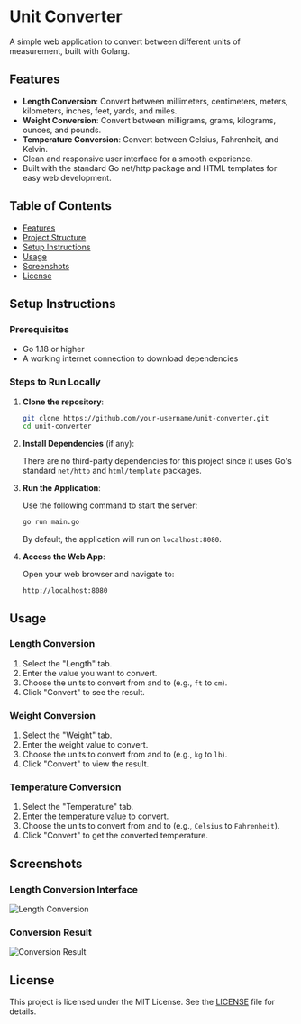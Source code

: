 # Unit Converter

A simple web application to convert between different units of measurement, built with Golang.

## Features

- **Length Conversion**: Convert between millimeters, centimeters, meters, kilometers, inches, feet, yards, and miles.
- **Weight Conversion**: Convert between milligrams, grams, kilograms, ounces, and pounds.
- **Temperature Conversion**: Convert between Celsius, Fahrenheit, and Kelvin.
- Clean and responsive user interface for a smooth experience.
- Built with the standard Go net/http package and HTML templates for easy web development.

## Table of Contents

- [Features](#features)
- [Project Structure](#project-structure)
- [Setup Instructions](#setup-instructions)
- [Usage](#usage)
- [Screenshots](#screenshots)
- [License](#license)

## Setup Instructions

### Prerequisites

- Go 1.18 or higher
- A working internet connection to download dependencies

### Steps to Run Locally

1. **Clone the repository**:

   ```bash
   git clone https://github.com/your-username/unit-converter.git
   cd unit-converter
   ```

2. **Install Dependencies** (if any):

   There are no third-party dependencies for this project since it uses Go's standard `net/http` and `html/template` packages.

3. **Run the Application**:

   Use the following command to start the server:

   ```bash
   go run main.go
   ```

   By default, the application will run on `localhost:8080`.

4. **Access the Web App**:

   Open your web browser and navigate to:

   ```plaintext
   http://localhost:8080
   ```

## Usage

### Length Conversion

1. Select the "Length" tab.
2. Enter the value you want to convert.
3. Choose the units to convert from and to (e.g., `ft` to `cm`).
4. Click "Convert" to see the result.

### Weight Conversion

1. Select the "Weight" tab.
2. Enter the weight value to convert.
3. Choose the units to convert from and to (e.g., `kg` to `lb`).
4. Click "Convert" to view the result.

### Temperature Conversion

1. Select the "Temperature" tab.
2. Enter the temperature value to convert.
3. Choose the units to convert from and to (e.g., `Celsius` to `Fahrenheit`).
4. Click "Convert" to get the converted temperature.

## Screenshots

### Length Conversion Interface
![Length Conversion](path_to_screenshot)

### Conversion Result
![Conversion Result](path_to_screenshot)

## License

This project is licensed under the MIT License. See the [LICENSE](LICENSE) file for details.
